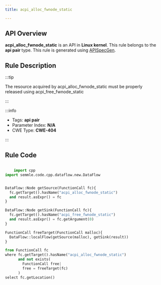 ```yaml
---
title: acpi_alloc_fwnode_static

---
```



## API Overview
**acpi_alloc_fwnode_static** is an API in **Linux kernel**. This rule belongs to the **api pair** type. This rule is generated using [APISpecGen](../../tools/APISpecGen).
## Rule Description

:::tip

The resource acquired by acpi_alloc_fwnode_static must be properly released using acpi_free_fwnode_static

:::

:::info

- Tags: **api pair**
- Parameter Index: **N/A**
- CWE Type: **CWE-404**

:::

## Rule Code
```python

    import cpp
import semmle.code.cpp.dataflow.new.DataFlow


DataFlow::Node getSource(FunctionCall fc){
  fc.getTarget().hasName("acpi_alloc_fwnode_static")
  and result.asExpr() = fc
}

DataFlow::Node getSink(FunctionCall fc){
  fc.getTarget().hasName("acpi_free_fwnode_static")
  and result.asExpr() = fc.getArgument(0)
}

FunctionCall freeTarget(FunctionCall malloc){
  DataFlow::localFlow(getSource(malloc), getSink(result))
}

from FunctionCall fc
where fc.getTarget().hasName("acpi_alloc_fwnode_static")
      and not exists(
        FunctionCall free| 
        free = freeTarget(fc)
      )
select fc.getLocation()

    
```